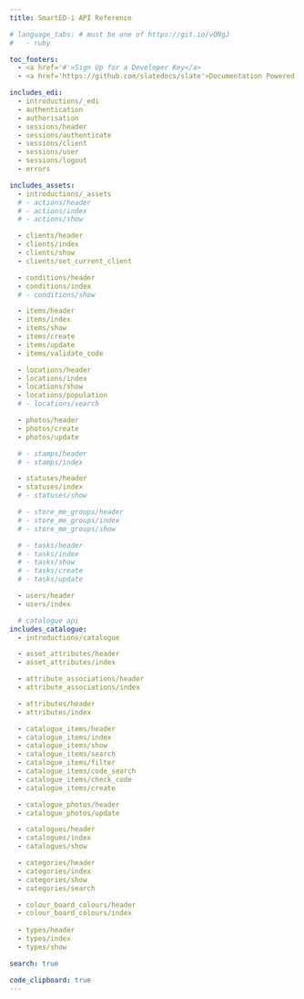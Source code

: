 ```yaml
---
title: SmartED-i API Reference

# language_tabs: # must be one of https://git.io/vQNgJ
#   - ruby

toc_footers:
  - <a href='#'>Sign Up for a Developer Key</a>
  - <a href='https://github.com/slatedocs/slate'>Documentation Powered by Slate</a>

includes_edi:
  - introductions/_edi
  - authentication
  - authorisation
  - sessions/header
  - sessions/authenticate
  - sessions/client
  - sessions/user
  - sessions/logout
  - errors

includes_assets:
  - introductions/_assets
  # - actions/header
  # - actions/index
  # - actions/show

  - clients/header
  - clients/index
  - clients/show
  - clients/set_current_client

  - conditions/header
  - conditions/index
  # - conditions/show

  - items/header
  - items/index
  - items/show
  - items/create
  - items/update
  - items/validate_code

  - locations/header
  - locations/index
  - locations/show
  - locations/population
  # - locations/search

  - photos/header
  - photos/create
  - photos/update

  # - stamps/header
  # - stamps/index

  - statuses/header
  - statuses/index
  # - statuses/show

  # - store_me_groups/header
  # - store_me_groups/index
  # - store_me_groups/show

  # - tasks/header
  # - tasks/index
  # - tasks/show
  # - tasks/create
  # - tasks/update

  - users/header
  - users/index

  # catalogue api
includes_catalogue:
  - introductions/catalogue

  - asset_attributes/header
  - asset_attributes/index

  - attribute_associations/header
  - attribute_associations/index

  - attributes/header
  - attributes/index

  - catalogue_items/header
  - catalogue_items/index
  - catalogue_items/show
  - catalogue_items/search
  - catalogue_items/filter
  - catalogue_items/code_search
  - catalogue_items/check_code
  - catalogue_items/create

  - catalogue_photos/header
  - catalogue_photos/update

  - catalogues/header
  - catalogues/index
  - catalogues/show

  - categories/header
  - categories/index
  - categories/show
  - categories/search

  - colour_board_colours/header
  - colour_board_colours/index
  
  - types/header
  - types/index
  - types/show

search: true

code_clipboard: true
---
```

